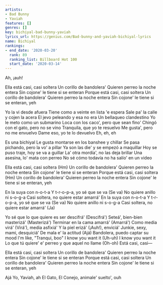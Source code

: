 ```yaml
---
artists:
- Bad Bunny
- Yaviah
features: []
genres: []
key: bichiyal-bad-bunny-yaviah
lyrics_url: https://genius.com/Bad-bunny-and-yaviah-bichiyal-lyrics
name: Bichiyal
rankings:
- end_date: '2020-03-20'
  rank: 89
  ranking_list: Billboard Hot 100
  start_date: '2020-03-14'
---
```

Ah, ¡auh!


Ella está casi, casi soltera
Un corillo de bandolera'
Quieren perreo la noche entera
Sin cojone' le tiene si se enteran
Porque está casi, casi soltera
Un corillo de bandolera'
Quieren perreo la noche entera
Sin cojone' le tiene si se enteran, yeh


Yo la vi desde afuera
Tiene como a veinte en lista 'e espera
Sale pa' la calle y cojen la acera
El jevo peleando y esa no era
Un bellaqueo clandestino
Yo le meto como un submarino
Loca con los caco', pero que sean fino'
Chingó con el gato, pero no se vino
Tranquila, que yo te resuelvo
Me gusta', pero no me envuelvo
Dame eso, yo te lo devuelvo
Eh, eh, eh


Es una bichiyal
Le gusta montarse en los banshee y chillar
Se pasa pichando, pero la vo' a pillar
Ya son las die' y se empezó a maquillar
Hoy se puso traje, hoy se va a guillar
La' otra mordía', no las deja brillar
Una asesina, lo' mata con perreo
No sé cómo todavía no ha salío' en un video


Ella está casi, casi soltera (Hm)
Un corillo de bandolera'
Quieren perreo la noche entera
Sin cojone' le tiene si se enteran
Porque está casi, casi soltera (Hm)
Un corillo de bandolera'
Quieren perreo la noche entera
Sin cojone' le tiene si se enteran, yeh


En la suya con n-o-t-a
Y t-r-o-p-a, yo sé que se va (Se va)
No quiere anillo ni s-o-g-a
Casi soltera, no quiere estar amarrá'
En la suya con n-o-t-a
Y t-r-o-p-a, yo sé que se va (Se va)
No quiere anillo ni s-o-g-a
Casi soltera, no quiere estar amarrá' (Ja)


Yo sé que lo que quiere es ser descifrá' (Descifrá')
Seteá', bien-bien masterizá' (Masterizá')
Terminar en la cama amarrá' (Amarrá')
Como media virá' (Virá'), media asfixiá'
Y la piel erizá' (¡Auh!), enviciá'
Junkie, sexy, mami, desquiciá'
De mala e' la actitud (Ajá)
Bandolera, puedo captar su mood
I'm like, "Tranqui, boo"
I know you want it (Uh-uh)
I know you want it
Lo que tú quiere' e' perreo y que aquel no llame (Oh-oh)
Está casi, casi—


Ella está casi, casi soltera
Un corillo de bandolera'
Quieren perreo la noche entera
Sin cojone' le tiene si se enteran
Porque está casi, casi soltera
Un corillo de bandolera'
Quieren perreo la noche entera
Sin cojone' le tiene si se enteran, yeh


Ajá
Yo, Yaviah, ah
El Gato, El Conejo, animale' suelto', ouh
